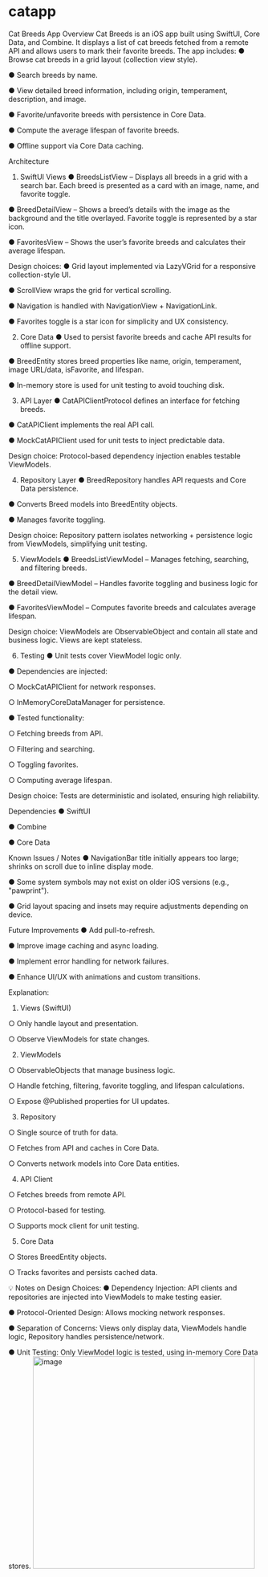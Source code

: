 # catapp
Cat Breeds App
Overview
Cat Breeds is an iOS app built using SwiftUI, Core Data, and Combine. It displays a list of cat breeds fetched from a remote API and allows users to mark their favorite breeds. The app includes:
●	Browse cat breeds in a grid layout (collection view style).

●	Search breeds by name.

●	View detailed breed information, including origin, temperament, description, and image.

●	Favorite/unfavorite breeds with persistence in Core Data.

●	Compute the average lifespan of favorite breeds.

●	Offline support via Core Data caching.

 
Architecture
 



1. SwiftUI Views
●	BreedsListView – Displays all breeds in a grid with a search bar. Each breed is presented as a card with an image, name, and favorite toggle.

●	BreedDetailView – Shows a breed’s details with the image as the background and the title overlayed. Favorite toggle is represented by a star icon.

●	FavoritesView – Shows the user’s favorite breeds and calculates their average lifespan.

Design choices:
●	Grid layout implemented via LazyVGrid for a responsive collection-style UI.

●	ScrollView wraps the grid for vertical scrolling.

●	Navigation is handled with NavigationView + NavigationLink.

●	Favorites toggle is a star icon for simplicity and UX consistency.

 
2. Core Data
●	Used to persist favorite breeds and cache API results for offline support.

●	BreedEntity stores breed properties like name, origin, temperament, image URL/data, isFavorite, and lifespan.

●	In-memory store is used for unit testing to avoid touching disk.

 
3. API Layer
●	CatAPIClientProtocol defines an interface for fetching breeds.

●	CatAPIClient implements the real API call.

●	MockCatAPIClient used for unit tests to inject predictable data.

Design choice: Protocol-based dependency injection enables testable ViewModels.
 
4. Repository Layer
●	BreedRepository handles API requests and Core Data persistence.

●	Converts Breed models into BreedEntity objects.

●	Manages favorite toggling.

Design choice: Repository pattern isolates networking + persistence logic from ViewModels, simplifying unit testing.
 
5. ViewModels
●	BreedsListViewModel – Manages fetching, searching, and filtering breeds.

●	BreedDetailViewModel – Handles favorite toggling and business logic for the detail view.

●	FavoritesViewModel – Computes favorite breeds and calculates average lifespan.

Design choice: ViewModels are ObservableObject and contain all state and business logic. Views are kept stateless.
 
6. Testing
●	Unit tests cover ViewModel logic only.

●	Dependencies are injected:

○	MockCatAPIClient for network responses.

○	InMemoryCoreDataManager for persistence.

●	Tested functionality:

○	Fetching breeds from API.

○	Filtering and searching.

○	Toggling favorites.

○	Computing average lifespan.

Design choice: Tests are deterministic and isolated, ensuring high reliability.
 
Dependencies
●	SwiftUI

●	Combine

●	Core Data

 
Known Issues / Notes
●	NavigationBar title initially appears too large; shrinks on scroll due to inline display mode.

●	Some system symbols may not exist on older iOS versions (e.g., "pawprint").

●	Grid layout spacing and insets may require adjustments depending on device.

 
Future Improvements
●	Add pull-to-refresh.

●	Improve image caching and async loading.

●	Implement error handling for network failures.

●	Enhance UI/UX with animations and custom transitions.

 
Explanation:
1.	Views (SwiftUI)

○	Only handle layout and presentation.

○	Observe ViewModels for state changes.

2.	ViewModels

○	ObservableObjects that manage business logic.

○	Handle fetching, filtering, favorite toggling, and lifespan calculations.

○	Expose @Published properties for UI updates.

3.	Repository

○	Single source of truth for data.

○	Fetches from API and caches in Core Data.

○	Converts network models into Core Data entities.

4.	API Client

○	Fetches breeds from remote API.

○	Protocol-based for testing.

○	Supports mock client for unit testing.

5.	Core Data

○	Stores BreedEntity objects.

○	Tracks favorites and persists cached data.

 
💡 Notes on Design Choices:
●	Dependency Injection: API clients and repositories are injected into ViewModels to make testing easier.

●	Protocol-Oriented Design: Allows mocking network responses.

●	Separation of Concerns: Views only display data, ViewModels handle logic, Repository handles persistence/network.

●	Unit Testing: Only ViewModel logic is tested, using in-memory Core Data stores. 
<img width="442" height="423" alt="image" src="https://github.com/user-attachments/assets/17e2b0c1-8c7a-4d16-a6a3-0906af6b442f" />
